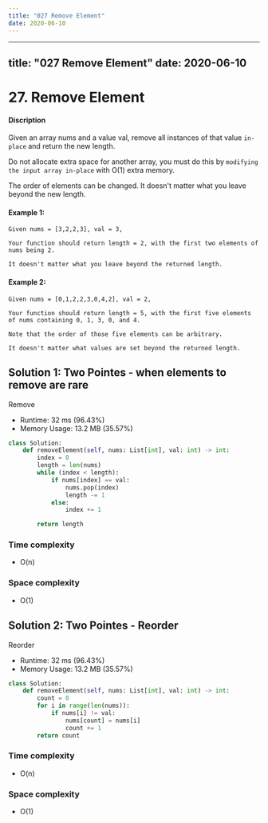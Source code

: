 ```yaml
---
title: "027 Remove Element"
date: 2020-06-10
---
```


---
title: "027 Remove Element"
date: 2020-06-10
---

# 27. Remove Element 

#### Discription

Given an array nums and a value val, remove all instances of that value `in-place` and return the new length.

Do not allocate extra space for another array, you must do this by `modifying the input array in-place` with O(1) extra memory.

The order of elements can be changed. It doesn't matter what you leave beyond the new length.

#### Example 1:

```
Given nums = [3,2,2,3], val = 3,

Your function should return length = 2, with the first two elements of nums being 2.

It doesn't matter what you leave beyond the returned length.
```

#### Example 2:

```
Given nums = [0,1,2,2,3,0,4,2], val = 2,

Your function should return length = 5, with the first five elements of nums containing 0, 1, 3, 0, and 4.

Note that the order of those five elements can be arbitrary.

It doesn't matter what values are set beyond the returned length.

```

## Solution 1: Two Pointes - when elements to remove are rare

Remove 

- Runtime: 32 ms (96.43%)
- Memory Usage: 13.2 MB (35.57%)

```python
class Solution:
    def removeElement(self, nums: List[int], val: int) -> int:
        index = 0
        length = len(nums)
        while (index < length):
            if nums[index] == val:
                nums.pop(index)
                length -= 1
            else:
                index += 1

        return length
```

### Time complexity

- O(n)

### Space complexity

- O(1)


## Solution 2: Two Pointes - Reorder

Reorder

- Runtime: 32 ms (96.43%)
- Memory Usage: 13.2 MB (35.57%)

```python
class Solution:
    def removeElement(self, nums: List[int], val: int) -> int:        
        count = 0
        for i in range(len(nums)):
            if nums[i] != val:
                nums[count] = nums[i]
                count += 1
        return count
```

### Time complexity

- O(n)

### Space complexity

- O(1)
